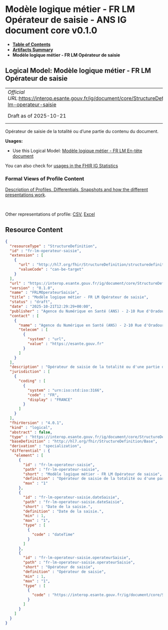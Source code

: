 # Modèle logique métier - FR LM Opérateur de saisie - ANS IG document core v0.1.0

* [**Table of Contents**](toc.md)
* [**Artifacts Summary**](artifacts.md)
* **Modèle logique métier - FR LM Opérateur de saisie**

## Logical Model: Modèle logique métier - FR LM Opérateur de saisie 

| | |
| :--- | :--- |
| *Official URL*:https://interop.esante.gouv.fr/ig/document/core/StructureDefinition/fr-lm-operateur-saisie | *Version*:0.1.0 |
| Draft as of 2025-10-21 | *Computable Name*:FRLMOperateurSaisie |

 
Opérateur de saisie de la totalité ou d’une partie du contenu du document. 

**Usages:**

* Use this Logical Model: [Modèle logique métier - FR LM En-tête document](StructureDefinition-fr-lm-entete-document.md)

You can also check for [usages in the FHIR IG Statistics](https://packages2.fhir.org/xig/ans.document.fr.core|current/StructureDefinition/fr-lm-operateur-saisie)

### Formal Views of Profile Content

 [Description of Profiles, Differentials, Snapshots and how the different presentations work](http://build.fhir.org/ig/FHIR/ig-guidance/readingIgs.html#structure-definitions). 

 

Other representations of profile: [CSV](StructureDefinition-fr-lm-operateur-saisie.csv), [Excel](StructureDefinition-fr-lm-operateur-saisie.xlsx) 



## Resource Content

```json
{
  "resourceType" : "StructureDefinition",
  "id" : "fr-lm-operateur-saisie",
  "extension" : [
    {
      "url" : "http://hl7.org/fhir/StructureDefinition/structuredefinition-type-characteristics",
      "valueCode" : "can-be-target"
    }
  ],
  "url" : "https://interop.esante.gouv.fr/ig/document/core/StructureDefinition/fr-lm-operateur-saisie",
  "version" : "0.1.0",
  "name" : "FRLMOperateurSaisie",
  "title" : "Modèle logique métier - FR LM Opérateur de saisie",
  "status" : "draft",
  "date" : "2025-10-21T12:29:29+00:00",
  "publisher" : "Agence du Numérique en Santé (ANS) - 2-10 Rue d'Oradour-sur-Glane, 75015 Paris",
  "contact" : [
    {
      "name" : "Agence du Numérique en Santé (ANS) - 2-10 Rue d'Oradour-sur-Glane, 75015 Paris",
      "telecom" : [
        {
          "system" : "url",
          "value" : "https://esante.gouv.fr"
        }
      ]
    }
  ],
  "description" : "Opérateur de saisie de la totalité ou d'une partie du contenu du document.",
  "jurisdiction" : [
    {
      "coding" : [
        {
          "system" : "urn:iso:std:iso:3166",
          "code" : "FR",
          "display" : "FRANCE"
        }
      ]
    }
  ],
  "fhirVersion" : "4.0.1",
  "kind" : "logical",
  "abstract" : false,
  "type" : "https://interop.esante.gouv.fr/ig/document/core/StructureDefinition/fr-lm-operateur-saisie",
  "baseDefinition" : "http://hl7.org/fhir/StructureDefinition/Base",
  "derivation" : "specialization",
  "differential" : {
    "element" : [
      {
        "id" : "fr-lm-operateur-saisie",
        "path" : "fr-lm-operateur-saisie",
        "short" : "Modèle logique métier - FR LM Opérateur de saisie",
        "definition" : "Opérateur de saisie de la totalité ou d'une partie du contenu du document.",
        "max" : "1"
      },
      {
        "id" : "fr-lm-operateur-saisie.dateSaisie",
        "path" : "fr-lm-operateur-saisie.dateSaisie",
        "short" : "Date de la saisie.",
        "definition" : "Date de la saisie.",
        "min" : 1,
        "max" : "1",
        "type" : [
          {
            "code" : "dateTime"
          }
        ]
      },
      {
        "id" : "fr-lm-operateur-saisie.operateurSaisie",
        "path" : "fr-lm-operateur-saisie.operateurSaisie",
        "short" : "Opérateur de saisie",
        "definition" : "Opérateur de saisie",
        "min" : 1,
        "max" : "1",
        "type" : [
          {
            "code" : "https://interop.esante.gouv.fr/ig/document/core/StructureDefinition/fr-lm-personne-structure"
          }
        ]
      }
    ]
  }
}

```
